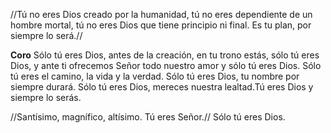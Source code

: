//Tú no eres Dios creado por la humanidad, 
tú no eres dependiente de un hombre mortal, 
tú no eres Dios que tiene principio ni final. 
Es tu plan, por siempre lo será.//

**Coro**
Sólo tú eres Dios, antes de la creación,
en tu trono estás, sólo tú eres Dios, y ante ti ofrecemos
Señor todo nuestro amor
y sólo tú eres Dios.
Sólo tú eres el camino, la vida y la verdad.
Sólo tú eres Dios, tu nombre por siempre durará.
Sólo tú eres Dios, mereces nuestra lealtad.Tú eres
Dios y siempre lo serás.

//Santísimo, magnífico, altísimo. Tú eres Señor.//
Sólo tú eres Dios.